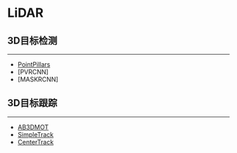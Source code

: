 # LiDAR

## 3D目标检测
---
- [PointPillars](LiDAR/PointPillars/PointPillars.md)
- [PVRCNN]
- [MASKRCNN]


## 3D目标跟踪
---
- [AB3DMOT](LiDAR/AB3DMOT/AB3DMOT.md)
- [SimpleTrack](LiDAR/SimpleTrack/SimpleTrack.md)
- [CenterTrack]()